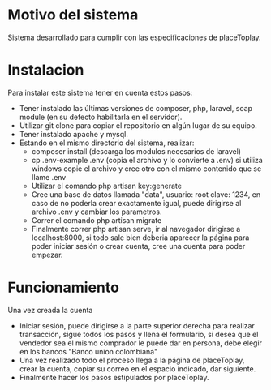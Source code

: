 # Motivo del sistema
Sistema desarrollado para cumplir con las especificaciones de placeToplay.

# Instalacion

Para instalar este sistema tener en cuenta estos pasos:

- Tener instalado las últimas versiones de composer, php, laravel, soap module (en su defecto habilitarla en el servidor).
- Utilizar git clone para copiar el repositorio en algún lugar de su equipo.
- Tener instalado apache y mysql.
- Estando en el mismo directorio del sistema, realizar:
    - composer install (descarga los modulos necesarios de laravel)
    - cp .env-example .env (copia el archivo y lo convierte a .env) si utiliza windows copie el archivo y cree otro con el mismo contenido que se llame .env
    - Utilizar el comando php artisan key:generate
    - Cree una base de datos llamada "data", usuario: root clave: 1234, en caso de no poderla crear exactamente igual, puede dirigirse al archivo .env y cambiar los parametros.
    - Correr el comando php artisan migrate 
    - Finalmente correr php artisan serve, ir al navegador dirigirse a localhost:8000, si todo sale bien deberia aparecer la página para poder iniciar sesión o crear cuenta, cree una cuenta para poder empezar.
    
# Funcionamiento 


Una vez creada la cuenta

- Iniciar sesión, puede dirigirse a la parte superior derecha para realizar transacción, sigue todos los pasos y llena el formulario, si desea que el vendedor sea el mismo comprador le puede dar en persona, debe elegir en los bancos "Banco union colombiana"
- Una vez realizado todo el proceso llega a la página de placeToplay, crear la cuenta, copiar su correo en el espacio indicado, dar siguiente.
- Finalmente hacer los pasos estipulados por placeToplay.

